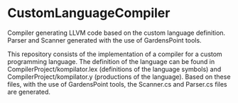 # CustomLanguageCompiler
Compiler generating LLVM code based on the custom language definition. Parser and Scanner generated with the use of GardensPoint tools.

This repository consists of the implementation of a compiler for a custom programming language. The definition of the language can be found in CompilerProject/kompilator.lex (definitions of the language symbols) and CompilerProject/kompilator.y (productions of the language). Based on these files, with the use of GardensPoint tools, the Scanner.cs and Parser.cs files are generated.
